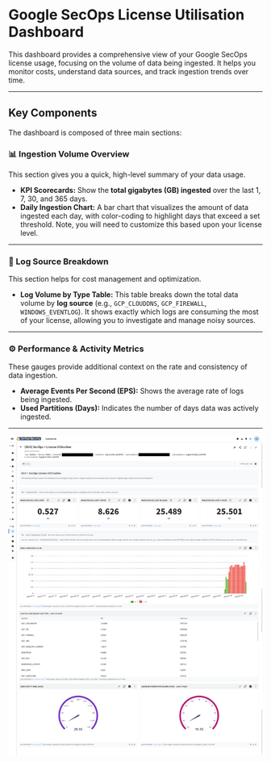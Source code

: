 # Google SecOps License Utilisation Dashboard

This dashboard provides a comprehensive view of your Google SecOps license usage, focusing on the volume of data being ingested. It helps you monitor costs, understand data sources, and track ingestion trends over time.

---

## Key Components

The dashboard is composed of three main sections:

### 📊 Ingestion Volume Overview
This section gives you a quick, high-level summary of your data usage.

* **KPI Scorecards:** Show the **total gigabytes (GB) ingested** over the last 1, 7, 30, and 365 days.
* **Daily Ingestion Chart:** A bar chart that visualizes the amount of data ingested each day, with color-coding to highlight days that exceed a set threshold. Note, you will need to customize this based upon your license level.

---

### 🔎 Log Source Breakdown
This section helps for cost management and optimization.

* **Log Volume by Type Table:** This table breaks down the total data volume by **log source** (e.g., `GCP_CLOUDDNS`, `GCP_FIREWALL`, `WINDOWS_EVENTLOG`). It shows exactly which logs are consuming the most of your license, allowing you to investigate and manage noisy sources.

---

### ⚙️ Performance & Activity Metrics
These gauges provide additional context on the rate and consistency of data ingestion.

* **Average Events Per Second (EPS):** Shows the average rate of logs being ingested.
* **Used Partitions (Days):** Indicates the number of days data was actively ingested.

---

![Google SecOps License Utilisation](secops_license_utilisation/gus_secops_license_utilisation.png)
